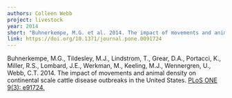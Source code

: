 ```yaml
---
authors: Colleen Webb
project: livestock
year: 2014
short: "Buhnerkempe, M.G. et al. 2014. The impact of movements and animal density on continental scale cattle disease outbreaks in the United States. PLoS ONE 9(3): e91724." 
link: https://doi.org/10.1371/journal.pone.0091724
---
```


Buhnerkempe, M.G., Tildesley, M.J., Lindstrom, T., Grear, D.A., Portacci, K., Miller, R.S., Lombard, J.E., Werkman, M., Keeling, M.J., Wennergren, U., Webb, C.T. 2014. The impact of movements and animal density on continental scale cattle disease outbreaks in the United States. [PLoS ONE 9(3): e91724.](https://doi.org/10.1371/journal.pone.0091724)
